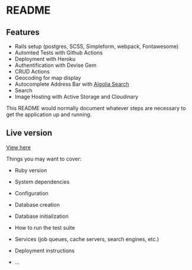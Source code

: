 # README

## Features
* Rails setup (postgres, SCSS, Simpleform, webpack, Fontawesome)
* Automted Tests with Github Actions
* Deployment with Heroku
* Authentification with Devise Gem
* CRUD Actions
* Geocoding for map display
* Autocomplete Address Bar with [Algolia Search](https://community.algolia.com/places/)
* Search
* Image Hosting with Active Storage and Cloudinary

This README would normally document whatever steps are necessary to get the
application up and running.


## Live version
[View here](https://git.heroku.com/cocktails-kangaroo.git)

Things you may want to cover:

* Ruby version

* System dependencies

* Configuration

* Database creation

* Database initialization

* How to run the test suite

* Services (job queues, cache servers, search engines, etc.)

* Deployment instructions

* ...
